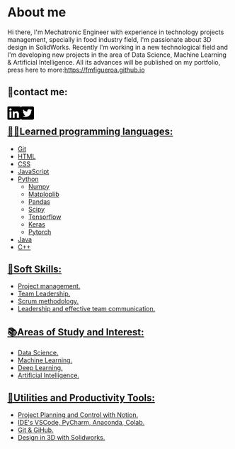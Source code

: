 # About me
Hi there, I'm Mechatronic Engineer with experience in technology projects management, specially in food industry field, I'm passionate about 3D design in SolidWorks.
Recently I'm working in a new technological field and I'm developing new projects in the area of Data Science, Machine Learning & Artificial Intelligence. 
All its advances will be published on my portfolio, press here to more:<a href="https://fmfigueroa.github.io/Portfolio/">https://fmfigueroa.github.io</a>

## 📢contact me:

<a href="https://www.linkedin.com/in/felix-manuel-figueroa-3b91551b/">
  <img align="left" alt="Felix Figueroa | Linkedin" width="30px" src="https://raw.githubusercontent.com/FMFigueroa/FMFigueroa/master/assets/img/linkedin-brands.svg"/>
</a>

<a href="https://twitter.com/FelixM_Figueroa">
  <img align="left" alt="Felix Figueroa | Twitter" width="30px" src="https://raw.githubusercontent.com/FMFigueroa/FMFigueroa/master/assets/img/twitter-square-brands.svg"/>

<br />

## 👨‍💻Learned programming languages:

- Git
- HTML
- CSS
- JavaScript
- Python
   - Numpy
   - Matploplib
   - Pandas
   - Scipy
   - Tensorflow
   - Keras
   - Pytorch
- Java
- C++

## 📌Soft Skills:

- Project management.
- Team Leadership.
- Scrum methodology.
- Leadership and effective team communication.

## 📚Areas of Study and Interest:

- Data Science.
- Machine Learning.
- Deep Learning.
- Artificial Intelligence.

## 💎Utilities and Productivity Tools:

- Project Planning and Control with Notion.
- IDE's VSCode, PyCharm, Anaconda, Colab.
- Git & GiHub.
- Design in 3D with Solidworks.
